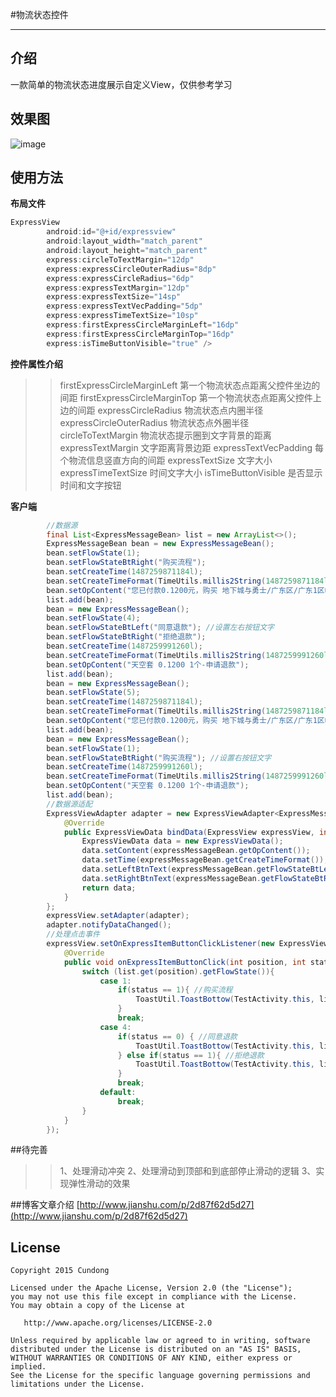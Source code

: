 #物流状态控件

------

## 介绍
一款简单的物流状态进度展示自定义View，仅供参考学习

## **效果图**
![image](https://github.com/xiaomanzijia/Expressview/screen/express.gif)

## **使用方法**

**布局文件**
```java
ExpressView
        android:id="@+id/expressview"
        android:layout_width="match_parent"
        android:layout_height="match_parent"
        express:circleToTextMargin="12dp"
        express:expressCircleOuterRadius="8dp"
        express:expressCircleRadius="6dp"
        express:expressTextMargin="12dp"
        express:expressTextSize="14sp"
        express:expressTextVecPadding="5dp"
        express:expressTimeTextSize="10sp"
        express:firstExpressCircleMarginLeft="16dp"
        express:firstExpressCircleMarginTop="16dp"
        express:isTimeButtonVisible="true" />
```

**控件属性介绍**
>>firstExpressCircleMarginLeft 第一个物流状态点距离父控件坐边的间距
firstExpressCircleMarginTop 第一个物流状态点距离父控件上边的间距
expressCircleRadius 物流状态点内圈半径
expressCircleOuterRadius 物流状态点外圈半径
circleToTextMargin 物流状态提示圈到文字背景的距离
expressTextMargin 文字距离背景边距
expressTextVecPadding 每个物流信息竖直方向的间距
expressTextSize 文字大小
expressTimeTextSize 时间文字大小
isTimeButtonVisible 是否显示时间和文字按钮

**客户端**
```java
        //数据源
        final List<ExpressMessageBean> list = new ArrayList<>();
        ExpressMessageBean bean = new ExpressMessageBean();
        bean.setFlowState(1);
        bean.setFlowStateBtRight("购买流程");
        bean.setCreateTime(1487259871184l);
        bean.setCreateTimeFormat(TimeUtils.millis2String(1487259871184l));
        bean.setOpContent("您已付款0.1200元，购买 地下城与勇士/广东区/广东1区帐号，请联系卖家卡罗特将密保手机绑定您的手机号 189****2298");
        list.add(bean);
        bean = new ExpressMessageBean();
        bean.setFlowState(4);
        bean.setFlowStateBtLeft("同意退款"); //设置左右按钮文字
        bean.setFlowStateBtRight("拒绝退款");
        bean.setCreateTime(1487259991260l);
        bean.setCreateTimeFormat(TimeUtils.millis2String(1487259991260l));
        bean.setOpContent("天空套 0.1200 1个-申请退款");
        list.add(bean);
        bean = new ExpressMessageBean();
        bean.setFlowState(5);
        bean.setCreateTime(1487259871184l);
        bean.setCreateTimeFormat(TimeUtils.millis2String(1487259871184l));
        bean.setOpContent("您已付款0.1200元，购买 地下城与勇士/广东区/广东1区帐号，请联系卖家卡罗特将密保手机绑定您的手机号 189****2298");
        list.add(bean);
        bean = new ExpressMessageBean();
        bean.setFlowState(1);
        bean.setFlowStateBtRight("购买流程"); //设置右按钮文字
        bean.setCreateTime(1487259991260l);
        bean.setCreateTimeFormat(TimeUtils.millis2String(1487259991260l));
        bean.setOpContent("天空套 0.1200 1个-申请退款");
        list.add(bean);
        //数据源适配
        ExpressViewAdapter adapter = new ExpressViewAdapter<ExpressMessageBean>(list) {
            @Override
            public ExpressViewData bindData(ExpressView expressView, int position, ExpressMessageBean expressMessageBean) {
                ExpressViewData data = new ExpressViewData();
                data.setContent(expressMessageBean.getOpContent());
                data.setTime(expressMessageBean.getCreateTimeFormat());
                data.setLeftBtnText(expressMessageBean.getFlowStateBtLeft());
                data.setRightBtnText(expressMessageBean.getFlowStateBtRight());
                return data;
            }
        };
        expressView.setAdapter(adapter);
        adapter.notifyDataChanged();
        //处理点击事件
        expressView.setOnExpressItemButtonClickListener(new ExpressView.OnExpressItemButtonClickListener() {
            @Override
            public void onExpressItemButtonClick(int position, int status) {
                switch (list.get(position).getFlowState()){
                    case 1:
                        if(status == 1){ //购买流程
                            ToastUtil.ToastBottow(TestActivity.this, list.get(position).getFlowStateBtRight());
                        }
                        break;
                    case 4:
                        if(status == 0) { //同意退款
                            ToastUtil.ToastBottow(TestActivity.this, list.get(position).getFlowStateBtLeft());
                        } else if(status == 1){ //拒绝退款
                            ToastUtil.ToastBottow(TestActivity.this, list.get(position).getFlowStateBtRight());
                        }
                        break;
                    default:
                        break;
                }
            }
        });
```

##待完善
>>1、处理滑动冲突
2、处理滑动到顶部和到底部停止滑动的逻辑
3、实现弹性滑动的效果

##博客文章介绍
[http://www.jianshu.com/p/2d87f62d5d27](http://www.jianshu.com/p/2d87f62d5d27)


## License

    Copyright 2015 Cundong

    Licensed under the Apache License, Version 2.0 (the "License");
    you may not use this file except in compliance with the License.
    You may obtain a copy of the License at

       http://www.apache.org/licenses/LICENSE-2.0

    Unless required by applicable law or agreed to in writing, software
    distributed under the License is distributed on an "AS IS" BASIS,
    WITHOUT WARRANTIES OR CONDITIONS OF ANY KIND, either express or implied.
    See the License for the specific language governing permissions and
    limitations under the License.
